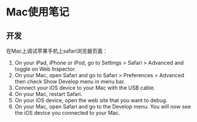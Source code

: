 # Mac使用笔记

## 开发

在Mac上调试苹果手机上safari浏览器页面：

1. On your iPad, iPhone or iPod, go to Settings > Safari > Advanced and toggle on Web Inspector.
2. On your Mac, open Safari and go to Safari > Preferences > Advanced then check Show Develop menu in menu bar.
3. Connect your iOS device to your Mac with the USB cable.
4. On your Mac, restart Safari.
5. On your iOS device, open the web site that you want to debug.
6. On your Mac, open Safari and go to the Develop menu. You will now see the iOS device you connected to your Mac.
